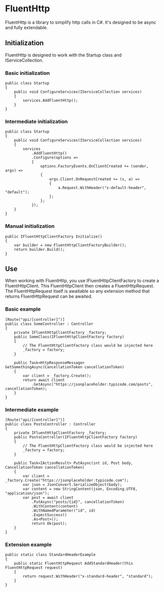 # FluentHttp

FluentHttp is a library to simplify http calls in C#. It's designed to be async and fully extendable.

## Initialization
FluentHttp is designed to work with the Startup class and IServiceCollection.

### Basic initialization
    public class Startup
    {
        public void ConfigureServices(IServiceCollection services)
        {
            services.AddFluentHttp();
        }
    }

### Intermediate initialization
    public class Startup
    {
        public void ConfigureServices(IServiceCollection services)
        {
            services
                .AddFluentHttp()
                .Configure(options =>
                {
                    options.FactoryEvents.OnClientCreated += (sender, args) =>
                    {
                        args.Client.OnRequestCreated += (s, a) =>
                        {
                            a.Request.WithHeader("x-default-header", "default");
                        };
                    };
                });
        }
    }

### Manual initialization
    public IFluentHttpClientFactory Initialize()
    {
        var builder = new FluentHttpClientFactoryBuilder();
        return builder.Build();
    }
    
## Use
When working with FluentHttp, you use IFluentHttpClientFactory to create a FluentHttpClient. This FluentHttpClient then creates a FluentHttpRequest. The FluentHttpRequest itself is awaitable so any extension method that returns FluentHttpRequest can be awaited.

### Basic example
    [Route("api/[controller]")]
    public class SomeController : Controller
    {
        private IFluentHttpClientFactory _factory;
        public SomeClass(IFluentHttpClientFactory factory)
        {
            // The FluentHttpClientFactory class would be injected here
            _factory = factory;
        }

        public Task<HttpResponseMessage> GetSomethingAsync(CancellationToken cancellationToken)
        {
            var client = _factory.Create();
            return await client
                .GetAsync("https://jsonplaceholder.typicode.com/posts", cancellationToken);
        }
    }

### Intermediate example
    [Route("api/[controller]")]
    public class PostsController : Controller
    {
        private IFluentHttpClientFactory _factory;
        public PostsController(IFluentHttpClientFactory factory)
        {
            // The FluentHttpClientFactory class would be injected here
            _factory = factory;
        }

        public Task<IActionResult> PutAsync(int id, Post body, CancellationToken cancellationToken)
        {
            var client = _factory.Create("https://jsonplaceholder.typicode.com");
            var json = JsonConvert.SerializeObject(body);
            var content = new StringContent(json, Encoding.UTF8, "application/json");
            var post = await client
                .PutAsync("posts/{id}", cancellationToken)
                .WithContent(content)
                .WithNamedParameter("id", id)
                .ExpectSuccess()
                .As<Post>();
                return Ok(post);
        }
    }

### Extension example
    public static class StandardHeaderExample
    {
        public static FluentHttpRequest AddStandardHeader(this FluentHttpRequest request)
        {
            return request.WithHeader("x-standard-header", "standard");
        }
    }